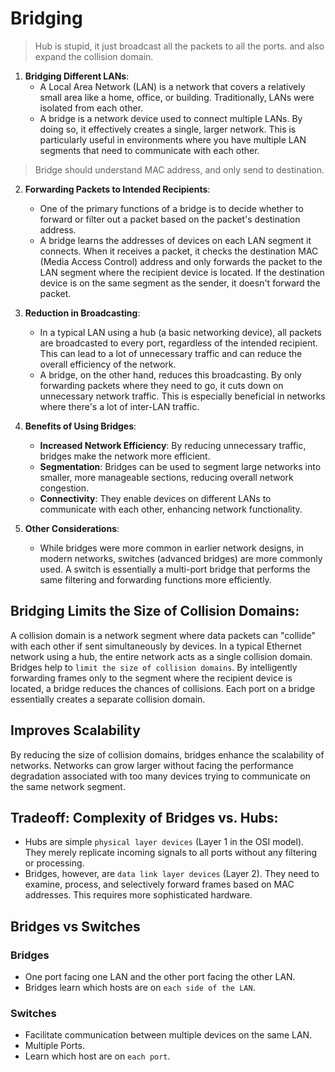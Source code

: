 # Bridging

> Hub is stupid, it just broadcast all the packets to all the ports. and also expand the collision domain.

1. **Bridging Different LANs**:
   - A Local Area Network (LAN) is a network that covers a relatively small area like a home, office, or building. Traditionally, LANs were isolated from each other.
   - A bridge is a network device used to connect multiple LANs. By doing so, it effectively creates a single, larger network. This is particularly useful in environments where you have multiple LAN segments that need to communicate with each other.

> Bridge should understand MAC address, and only send to destination.

2. **Forwarding Packets to Intended Recipients**:
   - One of the primary functions of a bridge is to decide whether to forward or filter out a packet based on the packet's destination address.
   - A bridge learns the addresses of devices on each LAN segment it connects. When it receives a packet, it checks the destination MAC (Media Access Control) address and only forwards the packet to the LAN segment where the recipient device is located. If the destination device is on the same segment as the sender, it doesn't forward the packet.

3. **Reduction in Broadcasting**:
   - In a typical LAN using a hub (a basic networking device), all packets are broadcasted to every port, regardless of the intended recipient. This can lead to a lot of unnecessary traffic and can reduce the overall efficiency of the network.
   - A bridge, on the other hand, reduces this broadcasting. By only forwarding packets where they need to go, it cuts down on unnecessary network traffic. This is especially beneficial in networks where there's a lot of inter-LAN traffic.

4. **Benefits of Using Bridges**:
   - **Increased Network Efficiency**: By reducing unnecessary traffic, bridges make the network more efficient.
   - **Segmentation**: Bridges can be used to segment large networks into smaller, more manageable sections, reducing overall network congestion.
   - **Connectivity**: They enable devices on different LANs to communicate with each other, enhancing network functionality.

5. **Other Considerations**:
   - While bridges were more common in earlier network designs, in modern networks, switches (advanced bridges) are more commonly used. A switch is essentially a multi-port bridge that performs the same filtering and forwarding functions more efficiently.


## Bridging Limits the Size of Collision Domains:

A collision domain is a network segment where data packets can "collide" with each other if sent simultaneously by devices. In a typical Ethernet network using a hub, the entire network acts as a single collision domain.
Bridges help to `limit the size of collision domains`. By intelligently forwarding frames only to the segment where the recipient device is located, a bridge reduces the chances of collisions. Each port on a bridge essentially creates a separate collision domain.

## Improves Scalability

By reducing the size of collision domains, bridges enhance the scalability of networks. Networks can grow larger without facing the performance degradation associated with too many devices trying to communicate on the same network segment.

## Tradeoff: Complexity of Bridges vs. Hubs:

- Hubs are simple `physical layer devices` (Layer 1 in the OSI model). They merely replicate incoming signals to all ports without any filtering or processing.
- Bridges, however, are `data link layer devices` (Layer 2). They need to examine, process, and selectively forward frames based on MAC addresses. This requires more sophisticated hardware.

## Bridges vs Switches

### Bridges 
- One port facing one LAN and the other port facing the other LAN.
- Bridges learn which hosts are on `each side of the LAN`.

### Switches
- Facilitate communication between multiple devices on the same LAN.
- Multiple Ports.
- Learn which host are on `each port`.
